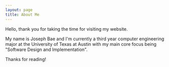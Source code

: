 ```yaml
---
layout: page
title: About Me
---
```


<p class="message">
  Hello, thank you for taking the time for visiting my website.
</p>

My name is Joseph Bae and I'm currently a third year computer engineering 
major at the University of Texas at Austin with my main core focus being 
"Software Design and Implementation".

Thanks for reading!
